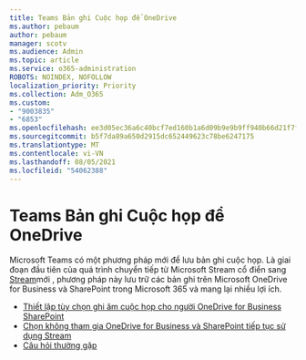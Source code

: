 ```yaml
---
title: Teams Bản ghi Cuộc họp để OneDrive
ms.author: pebaum
author: pebaum
manager: scotv
ms.audience: Admin
ms.topic: article
ms.service: o365-administration
ROBOTS: NOINDEX, NOFOLLOW
localization_priority: Priority
ms.collection: Adm_O365
ms.custom:
- "9003835"
- "6853"
ms.openlocfilehash: ee3d05ec36a6c40bcf7ed160b1a6d09b9e9b9ff940b66d21f7f897aa881f611d
ms.sourcegitcommit: b5f7da89a650d2915dc652449623c78be6247175
ms.translationtype: MT
ms.contentlocale: vi-VN
ms.lasthandoff: 08/05/2021
ms.locfileid: "54062388"
---
```

# <a name="teams-meeting-recordings-to-onedrive"></a>Teams Bản ghi Cuộc họp để OneDrive

Microsoft Teams có một phương pháp mới để lưu bản ghi cuộc họp. Là giai đoạn đầu tiên của quá trình chuyển tiếp từ Microsoft Stream cổ điển sang [Stream](https://docs.microsoft.com/stream/streamnew/new-stream)mới , phương pháp này lưu trữ các bản ghi trên Microsoft OneDrive for Business và SharePoint trong Microsoft 365 và mang lại nhiều lợi ích.  

- [Thiết lập tùy chọn ghi âm cuộc họp cho người OneDrive for Business SharePoint](https://docs.microsoft.com/MicrosoftTeams/tmr-meeting-recording-change#set-up-the-meeting-recording-option-for-onedrive-for-business-and-sharepoint)
- [Chọn không tham gia OneDrive for Business và SharePoint tiếp tục sử dụng Stream](https://docs.microsoft.com/MicrosoftTeams/tmr-meeting-recording-change#opt-out-of-onedrive-for-business-and-sharepoint-to-continue-using-stream)  
- [Câu hỏi thường gặp](https://docs.microsoft.com/MicrosoftTeams/tmr-meeting-recording-change#frequently-asked-questions)
